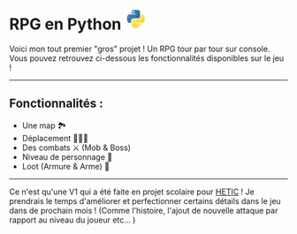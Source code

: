 <h1> RPG en Python <a href="https://www.python.org" target="_blank" rel="noreferrer"> <img src="https://raw.githubusercontent.com/devicons/devicon/master/icons/python/python-original.svg" alt="python" width="40" height="40"/></a></h1>
 
<p>Voici mon tout premier "gros" projet ! Un RPG tour par tour sur console.<br>
Vous pouvez retrouvez ci-dessous les fonctionnalités disponibles sur le jeu !<p>
 <hr>
<h2>Fonctionnalités :</h2>
<ul>
 <li>Une map 🏞</li>
 <li>Déplacement 🏃🏼‍♂️</li>
 <li>Des combats ⚔ (Mob & Boss)</li>
 <li>Niveau de personnage 🥇</li>
 <li>Loot (Armure & Arme) 🧰</li>
</ul>
 <hr>
<p>Ce n'est qu'une V1 qui a été faite en projet scolaire pour <a href="https://hetic.net">HETIC</a> ! Je prendrais le temps d'améliorer et perfectionner certains détails dans le jeu dans de prochain mois ! (Comme l'histoire, l'ajout de nouvelle attaque par rapport au niveau du joueur etc... )</p>
